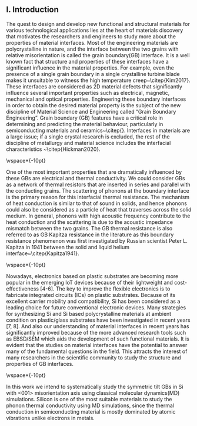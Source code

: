 ## I. Introduction

The quest to design and develop new functional and structural materials for various technological applications lies at the heart of materials discovery that motivates the researchers and engineers to study more about the properties of material interfaces.
Most of the engineering materials are polycrystalline in nature, and the interface between the two grains with relative misorientation is called the grain boundary(GB) interface.
It is a well known fact that structure and properties of these interfaces have a significant influence in the material properties.
For example, even the presence of a single grain boundary in a single crystalline turbine blade makes it unsuitable to witness the high temperature creep~\citep{Kim2017}.
These interfaces are considered as 2D material defects that significantly influence several important properties such as electrical, magnetic, mechanical and optical properties.
Engineering these boundary interfaces in order to obtain the desired material property is the subject of the new discipline of Material Science and Engineering called “Grain Boundary Engineering”.
Grain boundary (GB) features have a critical role in determining and predicting the material behaviour, particularly in semiconducting materials and ceramics~\citep{}.
Interfaces in materials are a large issue; if a single crystal research is excluded, the rest of the discipline of metallurgy and material science includes the interfacial characteristics ~\citep{Hickman2020}.

\vspace*{-10pt}

One of the most important properties that are dramatically influenced by these GBs are electrical and thermal conductivity.
We could consider GBs as a network of thermal resistors that are inserted in series and parallel with the conducting grains.
The scattering of phonons at the boundary interface is the primary reason for this interfacial thermal resistance.
The mechanism of heat conduction is similar to that of sound in solids, and hence phonons could also be considered as a particle of heat that traverses across the  solid medium.
In general, phonons with high acoustic frequency contribute to the heat conduction and the scattering is due to the acoustic impedance mismatch between the two grains.
The GB thermal resistance is also referred to as GB Kapitza resistance in the literature as this boundary resistance phenomenon was first investigated by Russian scientist Peter L. Kapitza in 1941 between the solid and liquid helium interface~\citep{Kapitza1941}.

\vspace*{-10pt}

Nowadays, electronics based on plastic substrates are becoming more popular in the emerging IoT devices because of their lightweight and cost-effectiveness [4-6].
The key to improve the flexible electronics is to fabricate integrated circuits (ICs) on plastic substrates.
Because of its excellent carrier mobility and compatibility, Si has been considered as a leading choice for future conventional electronic devices.
Many strategies for synthesizing Si and Si based polycrystalline materials at ambient condition on plastic/glass substrates have been investigated in recent years [7, 8].
And also our understanding of material interfaces in recent years has significantly improved because of the more advanced research tools such as EBSD/SEM which aids the development of such functional materials.
It is evident that the studies on material interfaces have the potential to answer many of the fundamental questions in the field.
This attracts the interest of many researchers in the scientific community to study the structure and properties of GB interfaces.

\vspace*{-10pt}

In this work we intend to systematically study the symmetric tilt GBs in Si with <001> misorientation axis using classical molecular dynamics(MD) simulations.
Silicon is one of the most suitable materials to study the phonon thermal conductivity using MD simulations, since the thermal conduction in semiconducting material is mostly dominated by atomic vibrations unlike electrons in metals.
